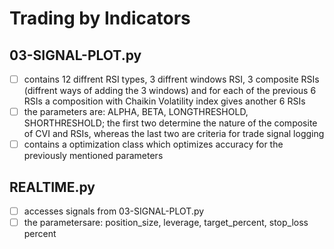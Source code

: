 # Trading by Indicators

## 03-SIGNAL-PLOT.py
- [ ] contains 12 diffrent RSI types, 3 diffrent windows RSI, 3 composite RSIs (diffrent ways of adding the 3 windows) and for each of the previous 6 RSIs a composition with Chaikin Volatility index gives another 6 RSIs
- [ ] the parameters are: ALPHA, BETA, LONGTHRESHOLD, SHORTHRESHOLD; the first two determine the nature of the composite of CVI and RSIs, whereas the last two are criteria for trade signal logging
- [ ] contains a optimization class which optimizes accuracy for the previously mentioned parameters

## REALTIME.py
- [ ] accesses signals from 03-SIGNAL-PLOT.py 
- [ ] the parametersare: position_size, leverage, target_percent, stop_loss percent
